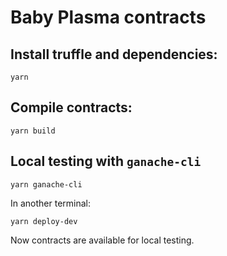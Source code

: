 # Baby Plasma contracts

## Install truffle and dependencies:

```
yarn
```

## Compile contracts:

```
yarn build
```

## Local testing with `ganache-cli`

```
yarn ganache-cli
```

In another terminal:

```
yarn deploy-dev
```

Now contracts are available for local testing.